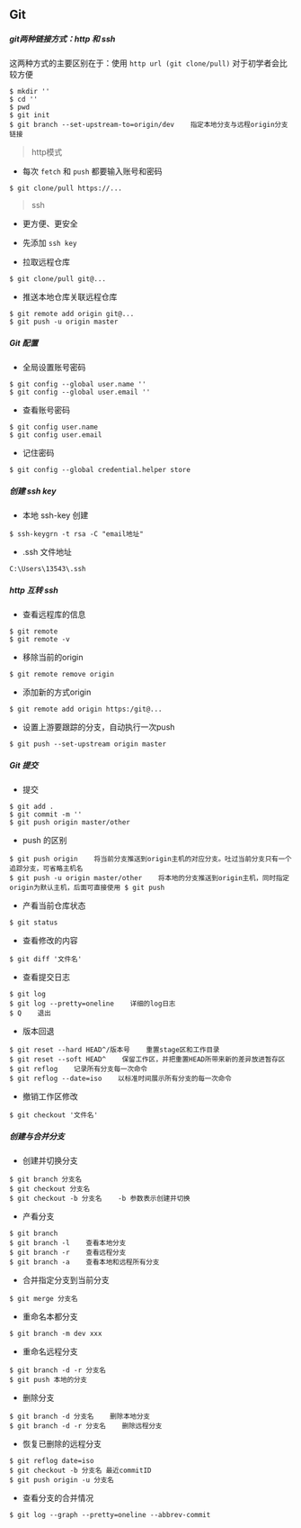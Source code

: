 ## Git

##### git两种链接方式：http 和 ssh

这两种方式的主要区别在于：使用 `http url (git clone/pull)` 对于初学者会比较方便

```
$ mkdir ''
$ cd ''
$ pwd
$ git init
$ git branch --set-upstream-to=origin/dev    指定本地分支与远程origin分支链接
```

> http模式

- 每次 `fetch` 和 `push` 都要输入账号和密码

```
$ git clone/pull https://...
```

> ssh

- 更方便、更安全

- 先添加 `ssh key`

- 拉取远程仓库

```
$ git clone/pull git@...
```

- 推送本地仓库关联远程仓库

```
$ git remote add origin git@...
$ git push -u origin master
```

##### Git 配置

+ 全局设置账号密码

```
$ git config --global user.name ''
$ git config --global user.email ''
```

+ 查看账号密码

```
$ git config user.name
$ git config user.email
```

+ 记住密码

```
$ git config --global credential.helper store
```

##### 创建 ssh key

- 本地 ssh-key 创建

```
$ ssh-keygrn -t rsa -C "email地址"
```

- .ssh 文件地址

```
C:\Users\13543\.ssh
```

##### http 互转 ssh

- 查看远程库的信息

```
$ git remote
$ git remote -v
```

- 移除当前的origin

```
$ git remote remove origin
```

- 添加新的方式origin

```
$ git remote add origin https:/git@...
```

- 设置上游要跟踪的分支，自动执行一次push

```
$ git push --set-upstream origin master
```

##### Git 提交

+ 提交

```
$ git add .
$ git commit -m ''
$ git push origin master/other
```

+ push 的区别

```
$ git push origin    将当前分支推送到origin主机的对应分支。吐过当前分支只有一个追踪分支，可省略主机名
$ git push -u origin master/other    将本地的分支推送到origin主机，同时指定origin为默认主机，后面可直接使用 $ git push
```

+ 产看当前仓库状态

```
$ git status
```

+ 查看修改的内容

```
$ git diff '文件名'
```

+ 查看提交日志

```
$ git log
$ git log --pretty=oneline    详细的log日志
$ Q    退出
```

+ 版本回退

```
$ git reset --hard HEAD^/版本号    重置stage区和工作目录
$ git reset --soft HEAD^    保留工作区，并把重置HEAD所带来新的差异放进暂存区
$ git reflog    记录所有分支每一次命令
$ git reflog --date=iso    以标准时间展示所有分支的每一次命令
```

+ 撤销工作区修改

```
$ git checkout '文件名'
```

##### 创建与合并分支

* 创建并切换分支

```
$ git branch 分支名
$ git checkout 分支名
$ git checkout -b 分支名    -b 参数表示创建并切换
```

* 产看分支

```
$ git branch
$ git branch -l    查看本地分支
$ git branch -r    查看远程分支
$ git branch -a    查看本地和远程所有分支
```

* 合并指定分支到当前分支

```
$ git merge 分支名
```

+ 重命名本都分支

```
$ git branch -m dev xxx
```

+ 重命名远程分支

```
$ git branch -d -r 分支名
$ git push 本地的分支
```

* 删除分支

```
$ git branch -d 分支名    删除本地分支
$ git branch -d -r 分支名    删除远程分支
```

+ 恢复已删除的远程分支

```
$ git reflog date=iso
$ git checkout -b 分支名 最近commitID
$ git push origin -u 分支名
```

* 查看分支的合并情况

```
$ git log --graph --pretty=oneline --abbrev-commit
```